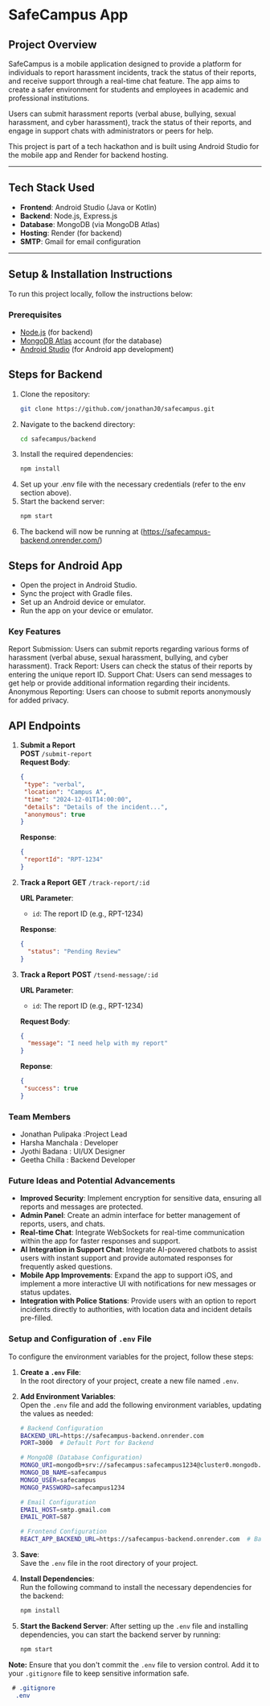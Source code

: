 # SafeCampus App

## Project Overview
SafeCampus is a mobile application designed to provide a platform for individuals to report harassment incidents, track the status of their reports, and receive support through a real-time chat feature. The app aims to create a safer environment for students and employees in academic and professional institutions.

Users can submit harassment reports (verbal abuse, bullying, sexual harassment, and cyber harassment), track the status of their reports, and engage in support chats with administrators or peers for help.

This project is part of a tech hackathon and is built using Android Studio for the mobile app and Render for backend hosting.

---

## Tech Stack Used

- **Frontend**: Android Studio (Java or Kotlin)
- **Backend**: Node.js, Express.js
- **Database**: MongoDB (via MongoDB Atlas)
- **Hosting**: Render (for backend)
- **SMTP**: Gmail for email configuration

---

## Setup & Installation Instructions

To run this project locally, follow the instructions below:

### Prerequisites
- [Node.js](https://nodejs.org/) (for backend)
- [MongoDB Atlas](https://www.mongodb.com/cloud/atlas) account (for the database)
- [Android Studio](https://developer.android.com/studio) (for Android app development)

## Steps for Backend
1. Clone the repository:
   ```bash
   git clone https://github.com/jonathanJ0/safecampus.git
2. Navigate to the backend directory:
   ```bash
   cd safecampus/backend
3. Install the required dependencies:
   ```bash
   npm install
4. Set up your .env file with the necessary credentials (refer to the env section above).
5. Start the backend server:
   ```bash
   npm start
6. The backend will now be running at (https://safecampus-backend.onrender.com/)
## Steps for Android App
 - Open the project in Android Studio.
 - Sync the project with Gradle files.
 - Set up an Android device or emulator.
 - Run the app on your device or emulator.

### Key Features
Report Submission: Users can submit reports regarding various forms of harassment (verbal abuse, sexual harassment, bullying, and cyber harassment).
Track Report: Users can check the status of their reports by entering the unique report ID.
Support Chat: Users can send messages to get help or provide additional information regarding their incidents.
Anonymous Reporting: Users can choose to submit reports anonymously for added privacy.

## API Endpoints

1. **Submit a Report**  
   **POST** `/submit-report`  
   **Request Body**:
    ```json
   {
     "type": "verbal",
     "location": "Campus A",
     "time": "2024-12-01T14:00:00",
     "details": "Details of the incident...",
     "anonymous": true
   }
    ```
   **Response**:
    ```json
   {
     "reportId": "RPT-1234"
   }
2. **Track a Report**
   **GET** `/track-report/:id`  

   **URL Parameter**:  
   - `id`: The report ID (e.g., RPT-1234)  

   **Response**:
   ```json
   {
     "status": "Pending Review"
   }
3. **Track a Report**
   **POST** `/tsend-message/:id`  

   **URL Parameter**:  
   - `id`: The report ID (e.g., RPT-1234)  

   **Request Body**:
   ```json
   {
     "message": "I need help with my report"
   }
   ```
   **Reponse**:
   ```json
   {
    "success": true
   }
   
### Team Members
- Jonathan Pulipaka :Project Lead
- Harsha Manchala : Developer
- Jyothi Badana : UI/UX Designer
- Geetha Chilla : Backend Developer
  
###  Future Ideas and Potential Advancements
- **Improved Security**: Implement encryption for sensitive data, ensuring all reports and messages are protected.
- **Admin Panel**: Create an admin interface for better management of reports, users, and chats.
- **Real-time Chat**: Integrate WebSockets for real-time communication within the app for faster responses and support.
- **AI Integration in Support Chat**: Integrate AI-powered chatbots to assist users with instant support and provide automated responses for frequently asked questions.
- **Mobile App Improvements**: Expand the app to support iOS, and implement a more interactive UI with notifications for new messages or status updates.
- **Integration with Police Stations**: Provide users with an option to report incidents directly to authorities, with location data and incident details pre-filled.

### Setup and Configuration of `.env` File

To configure the environment variables for the project, follow these steps:

1. **Create a `.env` File**:  
   In the root directory of your project, create a new file named `.env`.

2. **Add Environment Variables**:  
   Open the `.env` file and add the following environment variables, updating the values as needed:

   ```bash
   # Backend Configuration
   BACKEND_URL=https://safecampus-backend.onrender.com
   PORT=3000  # Default Port for Backend

   # MongoDB (Database Configuration)
   MONGO_URI=mongodb+srv://safecampus:safecampus1234@cluster0.mongodb.net/safecampus?retryWrites=true&w=majority
   MONGO_DB_NAME=safecampus
   MONGO_USER=safecampus
   MONGO_PASSWORD=safecampus1234

   # Email Configuration
   EMAIL_HOST=smtp.gmail.com
   EMAIL_PORT=587

   # Frontend Configuration
   REACT_APP_BACKEND_URL=https://safecampus-backend.onrender.com  # Backend URL
   ```
3. **Save**:  
   Save the `.env` file in the root directory of your project.

4. **Install Dependencies**:  
   Run the following command to install the necessary dependencies for the backend:
   
   ```bash
   npm install
   ```
5. **Start the Backend Server**:
After setting up the `.env` file and installing dependencies, you can start the backend server by running:

   ```bash
   npm start
   ```
**Note:** Ensure that you don't commit the `.env` file to version control. Add it to your `.gitignore` file to keep sensitive information safe.

   ```css
    # .gitignore
     .env



